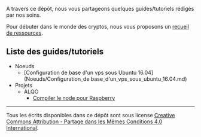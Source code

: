 A travers ce dépôt, nous vous partageons quelques guides/tutoriels rédigés par nos soins.

Pour débuter dans le monde des cryptos, nous vous proposons un [recueil de ressources](Recueil-pour-debutant.md).

## Liste des guides/tutoriels
- Noeuds
	- [Configuration de base d'un vps sous Ubuntu 16.04](Noeuds/Configuration_de base_d'un_vps_sous_ubuntu_16.04.md)
- Projets
	- ALQO
		- [Compiler le node pour Raspberry](Projets/ALQO/Compiler_le_node_pour_rapsberry.md)

------------
Tous les écrits disponibles dans ce dépôt sont sous license [Creative Commons Attribution - Partage dans les Mêmes Conditions 4.0 International](https://creativecommons.org/licenses/by-sa/4.0/deed.fr "Licence Creative Commons Attribution - Partage dans les Mêmes Conditions 4.0 International").
